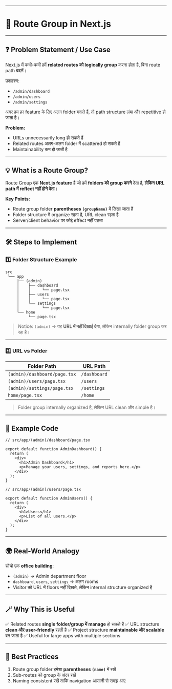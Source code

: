 

---

# 📘 Route Group in Next.js

---

## ❓ Problem Statement / Use Case

Next.js में कभी-कभी हमें **related routes को logically group** करना होता है, बिना route path बदलें।

उदाहरण:

* `/admin/dashboard`
* `/admin/users`
* `/admin/settings`

अगर हम हर feature के लिए अलग folder बनाते हैं, तो path structure लंबा और repetitive हो जाता है।

**Problem:**

* URLs unnecessarily long हो सकते हैं
* Related routes अलग-अलग folder में scattered हो सकते हैं
* Maintainability कम हो जाती है

---

## 💡 What is a Route Group?

Route Group एक **Next.js feature** है जो हमें **folders को group करने** देता है, **लेकिन URL path में reflect नहीं होने देता**।

**Key Points:**

* Route group folder **parentheses `(groupName)`** में लिखा जाता है
* Folder structure में organize रहता है, URL clean रहता है
* Server/client behavior पर कोई effect नहीं पड़ता

---

## 🛠️ Steps to Implement

### 1️⃣ Folder Structure Example

```
src
 └── app
     ├── (admin)
     │    ├── dashboard
     │    │     └── page.tsx
     │    ├── users
     │    │     └── page.tsx
     │    └── settings
     │          └── page.tsx
     └── home
          └── page.tsx
```

> Notice: `(admin)` → यह **URL में नहीं दिखाई देगा**, लेकिन internally folder group कर रहा है।

---

### 2️⃣ URL vs Folder

| Folder Path                  | URL Path     |
| ---------------------------- | ------------ |
| `(admin)/dashboard/page.tsx` | `/dashboard` |
| `(admin)/users/page.tsx`     | `/users`     |
| `(admin)/settings/page.tsx`  | `/settings`  |
| `home/page.tsx`              | `/home`      |

> Folder group internally organized है, लेकिन URL clean और simple है।

---

## 📝 Example Code

```tsx
// src/app/(admin)/dashboard/page.tsx

export default function AdminDashboard() {
  return (
    <div>
      <h1>Admin Dashboard</h1>
      <p>Manage your users, settings, and reports here.</p>
    </div>
  );
}
```

```tsx
// src/app/(admin)/users/page.tsx

export default function AdminUsers() {
  return (
    <div>
      <h1>Users</h1>
      <p>List of all users.</p>
    </div>
  );
}
```

---

## 🌍 Real-World Analogy

सोचो एक **office building**:

* `(admin)` → Admin department floor
* `dashboard`, `users`, `settings` → अलग rooms
* Visitor को URL में floors नहीं दिखते, लेकिन internal structure organized है

---

## 🪄 Why This is Useful

✅ Related routes **single folder/group में manage** हो सकते हैं
✅ URL structure **clean और user-friendly** रहती है
✅ Project structure **maintainable और scalable** बन जाता है
✅ Useful for large apps with multiple sections

---

## 🔗 Best Practices

1. Route group folder हमेशा **parentheses `(name)`** में रखें
2. Sub-routes को group के अंदर रखें
3. Naming consistent रखें ताकि navigation आसानी से समझ आए



